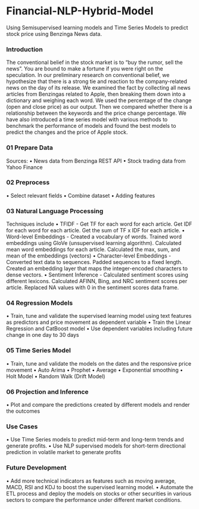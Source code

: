 # Financial-NLP-Hybrid-Model
Using Semisupervised learning models and Time Series Models to predict stock price using Benzinga News data. 

### Introduction
The conventional belief in the stock market is to “buy the rumor, sell the news”. You are
bound to make a fortune if you were right on the speculation. In our preliminary
research on conventional belief, we hypothesize that there is a strong tie and reaction to
the company-related news on the day of its release. We examined the fact by collecting
all news articles from Benzingas related to Apple, then breaking them down into a
dictionary and weighing each word. We used the percentage of the change (open and
close price) as our output. Then we compared whether there is a relationship between
the keywords and the price change percentage. We have also introduced a time series
model with various methods to benchmark the performance of models and found the
best models to predict the changes and the price of Apple stock.


### 01 Prepare Data    
Sources: 
• News data from Benzinga REST API
• Stock trading data from Yahoo Finance 

### 02 Preprocess
• Select relevant fields
• Combine dataset 
• Adding features

### 03 Natural Language Processing 
Techniques include 
• TFIDF - Get TF for each word for each article. Get IDF for each word for each article. Get the sum of TF x IDF for each article.
• Word-level Embeddings - Created a vocabulary of words. Trained word embeddings using GloVe (unsupervised learning algorithm). Calculated mean word embeddings for each article. Calculated the max, sum, and mean of the embeddings (vectors)
• Character-level Embeddings - Converted text data to sequences. Padded sequences to a fixed length. Created an embedding layer that maps the integer-encoded characters to dense vectors. 
• Sentiment Inference - Calculated sentiment scores using different lexicons. Calculated AFINN, Bing, and NRC sentiment scores per article. Replaced NA values with 0 in the sentiment scores data frame.

### 04 Regression Models
• Train, tune and validate the supervised learning model using text features as predictors and price movement as
dependent variable 
• Train the Linear Regression and CatBoost model 
• Use dependent variables including future change in one day to 30 days   

### 05 Time Series Model 
• Train, tune and validate the models on the dates and the responsive price movement
• Auto Arima
• Prophet
• Average 
• Exponential smoothing
• Holt Model
• Random Walk (Drift Model)

### 06 Projection and Inference
• Plot and compare the predictions created by different models and render the outcomes   

### Use Cases
• Use Time Series models to predict mid-term and long-term trends and generate profits.
• Use NLP supervised models for short-term directional prediction  in volatile market to generate profits

### Future Development
• Add more technical indicators as features such as moving average, MACD, RSI and KDJ to boost the supervised learning model.
• Automate the ETL process and deploy the models on stocks or other securities in various sectors to compare the performance under different market conditions.


